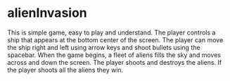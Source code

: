 # alienInvasion
<p>This is simple game, easy to play and understand.
The player controls a ship that appears at the bottom center of the screen. The player can move the ship right and left using arrow keys and shoot bullets using the spacebar. When the game begins, a fleet of aliens fills the sky and moves across and down the screen. The player shoots and destroys the aliens. If the player shoots all the aliens they win. </p>
